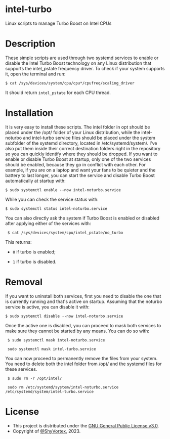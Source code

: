 # intel-turbo
 Linux scripts to manage Turbo Boost on Intel CPUs

# Description
 These simple scripts are used through two systemd services to enable or disable the Intel Turbo Boost technology on any Linux distribution that supports the intel_pstate frequency driver. To check if your system supports it, open the terminal and run:
 
 ```shell
 $ cat /sys/devices/system/cpu/cpu*/cpufreq/scaling_driver
```

 It should return ```intel_pstate``` for each CPU thread.

# Installation
 It is very easy to install these scripts. The intel folder in opt should be placed under the /opt/ folder of your Linux distribution, while the intel-noturbo and intel-turbo service files should be placed under the system subfolder of the systemd
 directory, located in /etc/systemd/system/. I've also put them inside their correct destination folders right in the repository so you can quickly identify where they should be dropped. 
 If you want to enable or disable Turbo Boost at startup, only one of the two services should be enabled, because they go in conflict with each other. For example, if you are on a laptop and want your fans to be quieter and the battery to last longer,
 you can start the service and disable Turbo Boost automatically at startup with:

 ```shell
 $ sudo systemctl enable --now intel-noturbo.service
```

 While you can check the service status with:

 ```shell
 $ sudo systemctl status intel-noturbo.service
```

 You can also directly ask the system if Turbo Boost is enabled or disabled after applying either of the services with:

```shell
 $ cat /sys/devices/system/cpu/intel_pstate/no_turbo
```
 This returns:
 
   - ```0``` if turbo is enabled;
   
   - ```1``` if turbo is disabled.

# Removal
 If you want to uninstall both services, first you need to disable the one that is currently running and that's active on startup. Assuming that the noturbo service is active, you can disable it with:
 
 ```shell
 $ sudo systemctl disable --now intel-noturbo.service
```

 Once the active one is disabled, you can proceed to mask both services to make sure they cannot be started by any means. You can do so with:

```shell
 $ sudo systemctl mask intel-noturbo.service

 sudo systemctl mask intel-turbo.service
```

 You can now proceed to permanently remove the files from your system. You need to delete both the intel folder from /opt/ and the systemd files for these services.

```shell
 $ sudo rm -r /opt/intel/

 sudo rm /etc/systemd/system/intel-noturbo.service /etc/systemd/system/intel-turbo.service 
```

# License
 - This project is distributed under the [GNU General Public License v3.0](https://github.com/ShyVortex/intel-turbo/blob/main/LICENSE).
 - Copyright of [@ShyVortex](https://github.com/ShyVortex), 2023.
